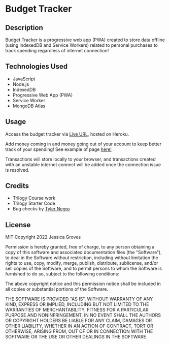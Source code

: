 # Budget Tracker

## Description
Budget Tracker is a progressive web app (PWA) created to store data offline (using indexedDB and Service Workers) related to personal purchases to track spending regardless of internet connection!

## Technologies Used
* JavaScript
* Node.js
* IndexedDB
* Progressive Web App (PWA)
* Service Worker
* MongoDB Atlas

## Usage

Access the budget tracker via [Live URL](https://peaceful-temple-57059.herokuapp.com/), hosted on Heroku.


Add money coming in and money going out of your account to keep better track of your spending! See example of page [here!](./public/images/screenshot.png)

Transactions will store locally to your browser, and transactions created with an unstable internet connect will be added once the connection issue is resolved.


## Credits 
* Trilogy Course work
* Trilogy Starter Code
* Bug checks by [Tyler Negro](https://github.com/tylern88)

## License
MIT
Copyright 2022 Jessica Groves

Permission is hereby granted, free of charge, to any person obtaining a copy of this software and associated documentation files (the "Software"), to deal in the Software without restriction, including without limitation the rights to use, copy, modify, merge, publish, distribute, sublicense, and/or sell copies of the Software, and to permit persons to whom the Software is furnished to do so, subject to the following conditions:

The above copyright notice and this permission notice shall be included in all copies or substantial portions of the Software.

THE SOFTWARE IS PROVIDED "AS IS", WITHOUT WARRANTY OF ANY KIND, EXPRESS OR IMPLIED, INCLUDING BUT NOT LIMITED TO THE WARRANTIES OF MERCHANTABILITY, FITNESS FOR A PARTICULAR PURPOSE AND NONINFRINGEMENT. IN NO EVENT SHALL THE AUTHORS OR COPYRIGHT HOLDERS BE LIABLE FOR ANY CLAIM, DAMAGES OR OTHER LIABILITY, WHETHER IN AN ACTION OF CONTRACT, TORT OR OTHERWISE, ARISING FROM, OUT OF OR IN CONNECTION WITH THE SOFTWARE OR THE USE OR OTHER DEALINGS IN THE SOFTWARE.

